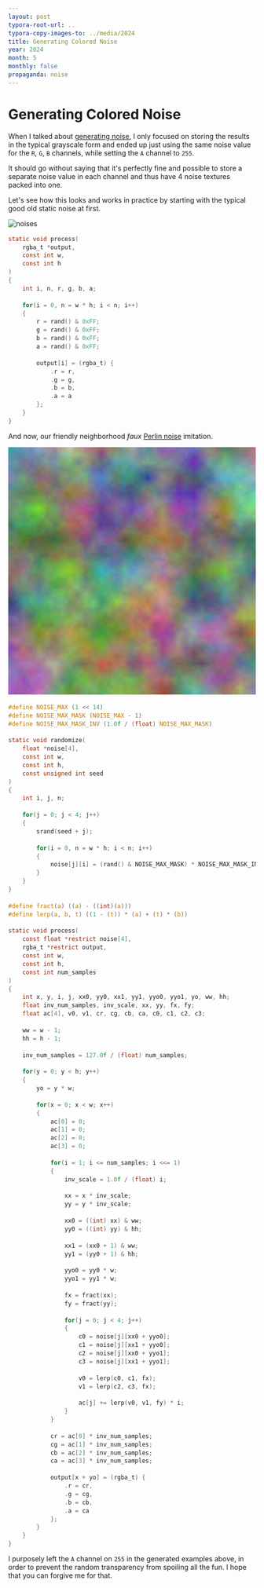 ```yaml
---
layout: post
typora-root-url: ..
typora-copy-images-to: ../media/2024
title: Generating Colored Noise
year: 2024
month: 5
monthly: false
propaganda: noise
---
```


# Generating Colored Noise

When I talked about [generating noise][generatingnoise], I only focused on storing the results in the typical grayscale form and ended up just using the same noise value for the `R`, `G`, `B` channels, while setting the `A` channel to `255`.

It should go without saying that it's perfectly fine and possible to store a separate noise value in each channel and thus have 4 noise textures packed into one.

Let's see how this looks and works in practice by starting with the typical good old static noise at first.

![noises](/media/2024/noises.png)

```c
static void process(
    rgba_t *output,
    const int w,
    const int h
)
{
    int i, n, r, g, b, a;

    for(i = 0, n = w * h; i < n; i++)
    {
        r = rand() & 0xFF;
		g = rand() & 0xFF;
		b = rand() & 0xFF;
		a = rand() & 0xFF;

        output[i] = (rgba_t) {
            .r = r,
            .g = g,
            .b = b,
            .a = a
        };
    }
}
```

And now, our friendly neighborhood *faux* [Perlin noise][perlinnoise] imitation.

![noisebi](/media/2024/noisebi.png)

```c
#define NOISE_MAX (1 << 14)
#define NOISE_MAX_MASK (NOISE_MAX - 1)
#define NOISE_MAX_MASK_INV (1.0f / (float) NOISE_MAX_MASK)

static void randomize(
	float *noise[4],
	const int w,
	const int h,
	const unsigned int seed
)
{
	int i, j, n;

    for(j = 0; j < 4; j++)
    {
		srand(seed + j);

		for(i = 0, n = w * h; i < n; i++)
		{
			noise[j][i] = (rand() & NOISE_MAX_MASK) * NOISE_MAX_MASK_INV;
		}
    }
}

#define fract(a) ((a) - ((int)(a)))
#define lerp(a, b, t) ((1 - (t)) * (a) + (t) * (b))

static void process(
	const float *restrict noise[4],
	rgba_t *restrict output,
	const int w,
	const int h,
	const int num_samples
)
{
	int x, y, i, j, xx0, yy0, xx1, yy1, yyo0, yyo1, yo, ww, hh;
	float inv_num_samples, inv_scale, xx, yy, fx, fy;
    float ac[4], v0, v1, cr, cg, cb, ca, c0, c1, c2, c3;

	ww = w - 1;
	hh = h - 1;

	inv_num_samples = 127.0f / (float) num_samples;

	for(y = 0; y < h; y++)
	{
		yo = y * w;

		for(x = 0; x < w; x++)
		{
			ac[0] = 0;
			ac[1] = 0;
			ac[2] = 0;
			ac[3] = 0;

			for(i = 1; i <= num_samples; i <<= 1)
			{
                inv_scale = 1.0f / (float) i;

				xx = x * inv_scale;
				yy = y * inv_scale;

				xx0 = ((int) xx) & ww;
				yy0 = ((int) yy) & hh;

				xx1 = (xx0 + 1) & ww;
				yy1 = (yy0 + 1) & hh;

				yyo0 = yy0 * w;
				yyo1 = yy1 * w;

                fx = fract(xx);
				fy = fract(yy);
                
                for(j = 0; j < 4; j++)
            	{
					c0 = noise[j][xx0 + yyo0];
					c1 = noise[j][xx1 + yyo0];
					c2 = noise[j][xx0 + yyo1];
					c3 = noise[j][xx1 + yyo1];

					v0 = lerp(c0, c1, fx);
					v1 = lerp(c2, c3, fx);

					ac[j] += lerp(v0, v1, fy) * i;
				}
            }

			cr = ac[0] * inv_num_samples;
			cg = ac[1] * inv_num_samples;
			cb = ac[2] * inv_num_samples;
			ca = ac[3] * inv_num_samples;
            
			output[x + yo] = (rgba_t) {
				.r = cr,
				.g = cg,
				.b = cb,
				.a = ca
			};
		}
	}
}
```

I purposely left the `A` channel on `255` in the generated examples above, in order to prevent the random transparency from spoiling all the fun. I hope that you can forgive me for that.

[generatingnoise]: /2023/12/17/generating-noise/
[perlinnoise]: https://en.wikipedia.org/wiki/Perlin_noise
